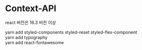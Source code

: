 # Context-API

react 버전은 16.3 버전 이상

yarn add styled-components styled-reset styled-flex-component  
yarn add typography  
yarn add react-fontawesome
